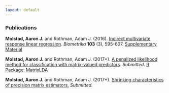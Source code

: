 ```yaml
---
layout: default
---
```

### Publications

**Molstad, Aaron J.** and Rothman, Adam J. (2016). [Indirect multivariate response linear regression](https://academic.oup.com/biomet/article-abstract/103/3/595/1744444/Indirect-multivariate-response-linear-regression?redirectedFrom=fulltext). *Biometrika* **103** (3), 595-607. [Supplementary Material](pages/IMRLR_Supp.pdf)

**Molstad, Aaron J.**  and Rothman, Adam J. (2017+). [A penalized likelihood method for classification with matrix-valued predictors](pages/MatrixLDA.pdf). *Submitted.* [R Package: MatrixLDA](https://cran.r-project.org/web/packages/MatrixLDA/.) 

**Molstad, Aaron J.** and Rothman, Adam J. (2017+). [Shrinking characteristics of precision matrix estimators.](pages/CharShrink.pdf) *Submitted.* 

